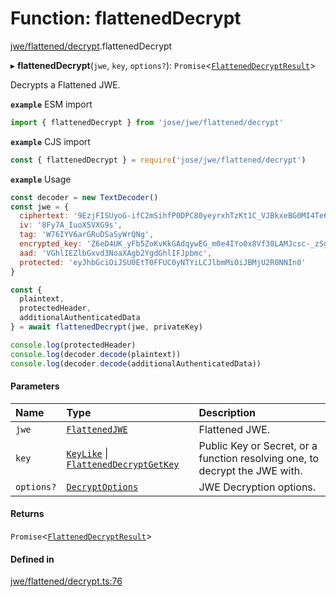 # Function: flattenedDecrypt

[jwe/flattened/decrypt](../modules/jwe_flattened_decrypt.md).flattenedDecrypt

▸ **flattenedDecrypt**(`jwe`, `key`, `options?`): `Promise`<[`FlattenedDecryptResult`](../interfaces/types.FlattenedDecryptResult.md)\>

Decrypts a Flattened JWE.

**`example`** ESM import
```js
import { flattenedDecrypt } from 'jose/jwe/flattened/decrypt'
```

**`example`** CJS import
```js
const { flattenedDecrypt } = require('jose/jwe/flattened/decrypt')
```

**`example`** Usage
```js
const decoder = new TextDecoder()
const jwe = {
  ciphertext: '9EzjFISUyoG-ifC2mSihfP0DPC80yeyrxhTzKt1C_VJBkxeBG0MI4Te61Pk45RAGubUvBpU9jm4',
  iv: '8Fy7A_IuoX5VXG9s',
  tag: 'W76IYV6arGRuDSaSyWrQNg',
  encrypted_key: 'Z6eD4UK_yFb5ZoKvKkGAdqywEG_m0e4IYo0x8Vf30LAMJcsc-_zSgIeiF82teZyYi2YYduHKoqImk7MRnoPZOlEs0Q5BNK1OgBmSOhCE8DFyqh9Zh48TCTP6lmBQ52naqoUJFMtHzu-0LwZH26hxos0GP3Dt19O379MJB837TdKKa87skq0zHaVLAquRHOBF77GI54Bc7O49d8aOrSu1VEFGMThlW2caspPRiTSePDMDPq7_WGk50izRhB3Asl9wmP9wEeaTrkJKRnQj5ips1SAZ1hDBsqEQKKukxP1HtdcopHV5_qgwU8Hjm5EwSLMluMQuiE6hwlkXGOujZLVizA',
  aad: 'VGhlIEZlbGxvd3NoaXAgb2YgdGhlIFJpbmc',
  protected: 'eyJhbGciOiJSU0EtT0FFUC0yNTYiLCJlbmMiOiJBMjU2R0NNIn0'
}

const {
  plaintext,
  protectedHeader,
  additionalAuthenticatedData
} = await flattenedDecrypt(jwe, privateKey)

console.log(protectedHeader)
console.log(decoder.decode(plaintext))
console.log(decoder.decode(additionalAuthenticatedData))
```

#### Parameters

| Name | Type | Description |
| :------ | :------ | :------ |
| `jwe` | [`FlattenedJWE`](../interfaces/types.FlattenedJWE.md) | Flattened JWE. |
| `key` | [`KeyLike`](../types/types.KeyLike.md) \| [`FlattenedDecryptGetKey`](../interfaces/jwe_flattened_decrypt.FlattenedDecryptGetKey.md) | Public Key or Secret, or a function resolving one, to decrypt the JWE with. |
| `options?` | [`DecryptOptions`](../interfaces/types.DecryptOptions.md) | JWE Decryption options. |

#### Returns

`Promise`<[`FlattenedDecryptResult`](../interfaces/types.FlattenedDecryptResult.md)\>

#### Defined in

[jwe/flattened/decrypt.ts:76](https://github.com/panva/jose/blob/v3.14.3/src/jwe/flattened/decrypt.ts#L76)
